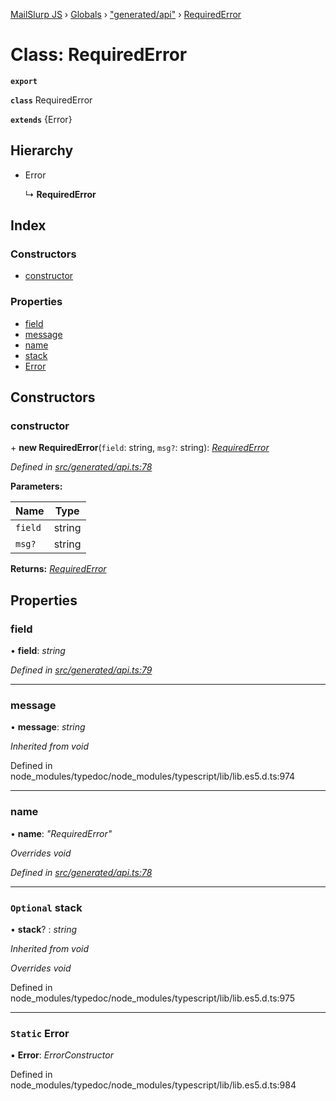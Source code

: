 [MailSlurp JS](../README.md) › [Globals](../globals.md) › ["generated/api"](../modules/_generated_api_.md) › [RequiredError](_generated_api_.requirederror.md)

# Class: RequiredError

**`export`** 

**`class`** RequiredError

**`extends`** {Error}

## Hierarchy

* Error

  ↳ **RequiredError**

## Index

### Constructors

* [constructor](_generated_api_.requirederror.md#constructor)

### Properties

* [field](_generated_api_.requirederror.md#field)
* [message](_generated_api_.requirederror.md#message)
* [name](_generated_api_.requirederror.md#name)
* [stack](_generated_api_.requirederror.md#optional-stack)
* [Error](_generated_api_.requirederror.md#static-error)

## Constructors

###  constructor

\+ **new RequiredError**(`field`: string, `msg?`: string): *[RequiredError](_generated_api_.requirederror.md)*

*Defined in [src/generated/api.ts:78](https://github.com/mailslurp/mailslurp-client-ts-js/blob/7518dcd/src/generated/api.ts#L78)*

**Parameters:**

Name | Type |
------ | ------ |
`field` | string |
`msg?` | string |

**Returns:** *[RequiredError](_generated_api_.requirederror.md)*

## Properties

###  field

• **field**: *string*

*Defined in [src/generated/api.ts:79](https://github.com/mailslurp/mailslurp-client-ts-js/blob/7518dcd/src/generated/api.ts#L79)*

___

###  message

• **message**: *string*

*Inherited from void*

Defined in node_modules/typedoc/node_modules/typescript/lib/lib.es5.d.ts:974

___

###  name

• **name**: *"RequiredError"*

*Overrides void*

*Defined in [src/generated/api.ts:78](https://github.com/mailslurp/mailslurp-client-ts-js/blob/7518dcd/src/generated/api.ts#L78)*

___

### `Optional` stack

• **stack**? : *string*

*Inherited from void*

*Overrides void*

Defined in node_modules/typedoc/node_modules/typescript/lib/lib.es5.d.ts:975

___

### `Static` Error

▪ **Error**: *ErrorConstructor*

Defined in node_modules/typedoc/node_modules/typescript/lib/lib.es5.d.ts:984
